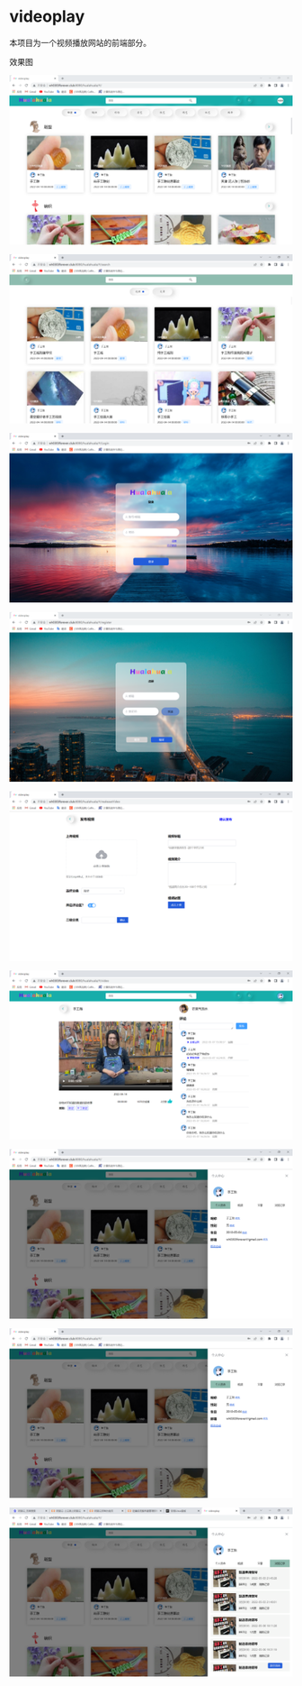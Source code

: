 # videoplay

本项目为一个视频播放网站的前端部分。



效果图

![](md_images/1.png)

![2、](md_images/2、.png)

![7](md_images/7.png)

![3](md_images/3.png)

![4](md_images/4.png)

![5](md_images/5.png)

![6](md_images/6.png)

![8](md_images/8.png)

![9](md_images/9.png)
